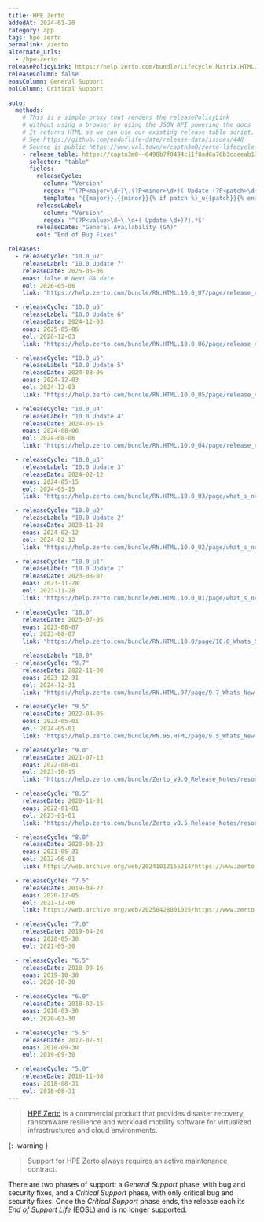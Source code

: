 ```yaml
---
title: HPE Zerto
addedAt: 2024-01-20
category: app
tags: hpe zerto
permalink: /zerto
alternate_urls:
  - /hpe-zerto
releasePolicyLink: https://help.zerto.com/bundle/Lifecycle.Matrix.HTML/page/product_version_lifecycle_matrix_for_zerto.html
releaseColumn: false
eoasColumn: General Support
eolColumn: Critical Support

auto:
  methods:
    # This is a simple proxy that renders the releasePolicyLink
    # without using a browser by using the JSON API powering the docs
    # It returns HTML so we can use our existing release table script.
    # See https://github.com/endoflife-date/release-data/issues/448
    # Source is public https://www.val.town/x/captn3m0/zerto-lifecycle-matrix
    - release_table: https://captn3m0--6498b7f0494c11f0ad8a76b3cceeab13.web.val.run
      selector: "table"
      fields:
        releaseCycle:
          column: "Version"
          regex: '^(?P<major>\d+)\.(?P<minor>\d+)( Update (?P<patch>\d+).*)?$'
          template: "{{major}}.{{minor}}{% if patch %}_u{{patch}}{% endif %}"
        releaseLabel:
          column: "Version"
          regex: '^(?P<value>\d+\.\d+( Update \d+)?).*$'
        releaseDate: "General Availability (GA)"
        eol: "End of Bug Fixes"

releases:
  - releaseCycle: "10.0_u7"
    releaseLabel: "10.0 Update 7"
    releaseDate: 2025-05-06
    eoas: false # Next GA date
    eol: 2026-05-06
    link: "https://help.zerto.com/bundle/RN.HTML.10.0_U7/page/release_notes_for_zerto_10_0_update_7.html"

  - releaseCycle: "10.0_u6"
    releaseLabel: "10.0 Update 6"
    releaseDate: 2024-12-03
    eoas: 2025-05-06
    eol: 2026-12-03
    link: "https://help.zerto.com/bundle/RN.HTML.10.0_U6/page/release_notes_for_zerto_10_0_update_6.html"

  - releaseCycle: "10.0_u5"
    releaseLabel: "10.0 Update 5"
    releaseDate: 2024-08-06
    eoas: 2024-12-03
    eol: 2024-12-03
    link: "https://help.zerto.com/bundle/RN.HTML.10.0_U5/page/release_notes_for_zerto_10_0_update_5.html"

  - releaseCycle: "10.0_u4"
    releaseLabel: "10.0 Update 4"
    releaseDate: 2024-05-15
    eoas: 2024-08-06
    eol: 2024-08-06
    link: "https://help.zerto.com/bundle/RN.HTML.10.0_U4/page/release_notes_for_zerto_10_0_update_4.html"

  - releaseCycle: "10.0_u3"
    releaseLabel: "10.0 Update 3"
    releaseDate: 2024-02-12
    eoas: 2024-05-15
    eol: 2024-05-15
    link: "https://help.zerto.com/bundle/RN.HTML.10.0_U3/page/what_s_new_in_zerto_10_0_update_3.html"

  - releaseCycle: "10.0_u2"
    releaseLabel: "10.0 Update 2"
    releaseDate: 2023-11-28
    eoas: 2024-02-12
    eol: 2024-02-12
    link: "https://help.zerto.com/bundle/RN.HTML.10.0_U2/page/what_s_new_in_zerto_10_0_update_2.html"

  - releaseCycle: "10.0_u1"
    releaseLabel: "10.0 Update 1"
    releaseDate: 2023-08-07
    eoas: 2023-11-28
    eol: 2023-11-28
    link: "https://help.zerto.com/bundle/RN.HTML.10.0_U1/page/what_s_new_in_zerto_10_0_update_1.html"

  - releaseCycle: "10.0"
    releaseDate: 2023-07-05
    eoas: 2023-08-07
    eol: 2023-08-07
    link: "https://help.zerto.com/bundle/RN.HTML.10.0/page/10.0_Whats_New.htm"

    releaseLabel: "10.0"
  - releaseCycle: "9.7"
    releaseDate: 2022-11-08
    eoas: 2023-12-31
    eol: 2024-12-31
    link: "https://help.zerto.com/bundle/RN.HTML.97/page/9.7_Whats_New.htm"

  - releaseCycle: "9.5"
    releaseDate: 2022-04-05
    eoas: 2023-05-01
    eol: 2024-05-01
    link: "https://help.zerto.com/bundle/RN.95.HTML/page/9.5_Whats_New.htm"

  - releaseCycle: "9.0"
    releaseDate: 2021-07-13
    eoas: 2022-08-01
    eol: 2023-10-15
    link: "https://help.zerto.com/bundle/Zerto_v9.0_Release_Notes/resource/Zerto_v9.0_Release_Notes.pdf"

  - releaseCycle: "8.5"
    releaseDate: 2020-11-01
    eoas: 2022-01-01
    eol: 2023-01-01
    link: "https://help.zerto.com/bundle/Zerto_v8.5_Release_Notes/resource/Zerto_v8.5_Release_Notes.pdf"

  - releaseCycle: "8.0"
    releaseDate: 2020-03-22
    eoas: 2021-05-31
    eol: 2022-06-01
    link: https://web.archive.org/web/20241012155214/https://www.zerto.com/wp-content/uploads/2020/03/whats-new-in-zerto-8-0_DS.pdf

  - releaseCycle: "7.5"
    releaseDate: 2019-09-22
    eoas: 2020-12-05
    eol: 2021-12-06
    link: https://web.archive.org/web/20250428001025/https://www.zerto.com/press-releases/zerto-announces-general-availability-of-zerto-7-5-raising-the-bar-for-continuous-data-protection/

  - releaseCycle: "7.0"
    releaseDate: 2019-04-26
    eoas: 2020-05-30
    eol: 2021-05-30

  - releaseCycle: "6.5"
    releaseDate: 2018-09-16
    eoas: 2019-10-30
    eol: 2020-10-30

  - releaseCycle: "6.0"
    releaseDate: 2018-02-15
    eoas: 2019-03-30
    eol: 2020-03-30

  - releaseCycle: "5.5"
    releaseDate: 2017-07-31
    eoas: 2018-09-30
    eol: 2019-09-30

  - releaseCycle: "5.0"
    releaseDate: 2016-11-08
    eoas: 2018-08-31
    eol: 2018-08-31
---
```


> [HPE Zerto](https://www.hpe.com/us/en/zerto-software.html) is a commercial product that provides
> disaster recovery, ransomware resilience and workload mobility software for virtualized
> infrastructures and cloud environments.

{: .warning }

> Support for HPE Zerto always requires an active maintenance contract.

There are two phases of support: a _General Support_ phase, with bug and security fixes, and a
_Critical Support_ phase, with only critical bug and security fixes. Once the _Critical Support_
phase ends, the release each its _End of Support Life_ (EOSL) and is no longer supported.
